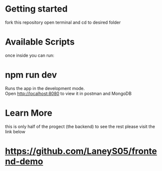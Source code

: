 # Getting started

fork this repository
open terminal and cd to desired folder

# Available Scripts

once inside you can run:

# npm run dev

Runs the app in the development mode.\
Open [http://localhost:8080](http://localhost:8080) to view it in postman and MongoDB

# Learn More

this is only half of the progect (the backend)
to see the rest please visit the link below

# https://github.com/LaneyS05/frontend-demo
